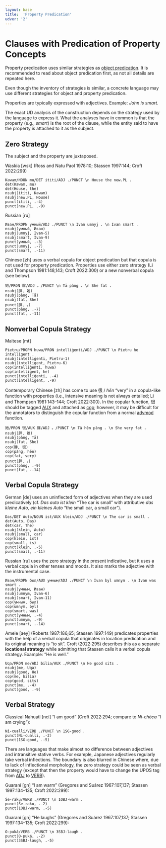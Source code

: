 ```yaml
---
layout: base
title:  'Property Predication'
udver: '2'
---
```


# Clauses with Predication of Property Concepts

Property predication uses similar strategies as [object
predication](object_predication.html). It is recommended to read about object
predication first, as not all details are repeated here.

Even though the inventory of strategies is similar, a concrete language may
use different strategies for object and property predication.

Properties are typically expressed with adjectives. Example: _John is smart._

The exact UD analysis of the construction depends on the strategy used by the
language to express it. What the analyses have in common is that the property
(e.g., _smart_) is the root of the clause, while the entity said to have the
property is attached to it as the subject.

## Zero Strategy

The subject and the property are juxtaposed.

Waskia [wsk] (Ross and Natu Paol 1978:10; Stassen 1997:144; Croft 2022:299)

~~~ sdparse
Kawam/NOUN mu/DET ititi/ADJ ./PUNCT \n House the new.PL .
det(Kawam, mu)
det(House, the)
nsubj(ititi, Kawam)
nsubj(new.PL, House)
punct(ititi, .-4)
punct(new.PL, .-9)
~~~

Russian [ru]

~~~ sdparse
Иван/PROPN умный/ADJ ./PUNCT \n Ivan umnyj . \n Ivan smart .
nsubj(умный, Иван)
nsubj(umnyj, Ivan-5)
nsubj(smart, Ivan-9)
punct(умный, .-3)
punct(umnyj, .-7)
punct(smart, .-11)
~~~

Chinese [zh] uses a verbal copula for object predication but that copula is
not used for property predication. Properties use either zero strategy (Li
and Thompson 1981:148,143; Croft 2022:300) or a new nonverbal copula (see
below).

~~~ sdparse
她/PRON 胖/ADJ 。/PUNCT \n Tā pàng . \n She fat .
nsubj(胖, 她)
nsubj(pàng, Tā)
nsubj(fat, She)
punct(胖, 。)
punct(pàng, .-7)
punct(fat, .-11)
~~~

## Nonverbal Copula Strategy

Maltese [mt]

~~~ sdparse
Pietru/PROPN huwa/PRON intelliġenti/ADJ ./PUNCT \n Pietru he intelligent .
nsubj(intelliġenti, Pietru-1)
nsubj(intelligent, Pietru-6)
cop(intelliġenti, huwa)
cop(intelligent, he)
punct(intelliġenti, .-4)
punct(intelligent, .-9)
~~~

Contemporary Chinese [zh] has come to use 很 / _hěn_ “very” in a copula-like
function with properties (i.e., intensive meaning is not always entailed; Li
and Thompson 1981:143–144; Croft 2022:300). In the copular function, 很 should
be tagged [AUX]() and attached as [cop](); however, it may be difficult for
the annotators to distinguish the copular function from a normal [advmod]()
function.

~~~ sdparse
她/PRON 很/AUX 胖/ADJ 。/PUNCT \n Tā hěn pàng . \n She very fat .
nsubj(胖, 她)
nsubj(pàng, Tā)
nsubj(fat, She)
cop(胖, 很)
cop(pàng, hěn)
cop(fat, very)
punct(胖, 。)
punct(pàng, .-9)
punct(fat, .-14)
~~~

## Verbal Copula Strategy

German [de] uses an uninflected form of adjectives when they are used
predicatively (cf. _Das auto ist klein_ “The car is small” with attributive
_das kleine Auto, ein kleines Auto_ “the small car, a small car”).

~~~ sdparse
Das/DET Auto/NOUN ist/AUX klein/ADJ ./PUNCT \n The car is small .
det(Auto, Das)
det(car, The)
nsubj(klein, Auto)
nsubj(small, car)
cop(klein, ist)
cop(small, is)
punct(klein, .-5)
punct(small, .-11)
~~~

Russian [ru] uses the zero strategy in the present indicative, but it uses a
verbal copula in other tenses and moods. It also marks the adjective with the
instrumental case.

~~~ sdparse
Иван/PROPN был/AUX умным/ADJ ./PUNCT \n Ivan byl umnym . \n Ivan was smart .
nsubj(умным, Иван)
nsubj(umnym, Ivan-6)
nsubj(smart, Ivan-11)
cop(умным, был)
cop(umnym, byl)
cop(smart, was)
punct(умным, .-4)
punct(umnym, .-9)
punct(smart, .-14)
~~~

Amele [aey] (Roberts 1987:186,65; Stassen 1997:149) predicates properties
with the help of a verbal copula that originates in location predication and
its original meaning is “to sit”. Croft (2022:295) describes this as a
separate **locational strategy** while admitting that Stassen calls it a
verbal copula strategy. Example: “He is well.”

~~~ sdparse
Uqa/PRON me/ADJ bilia/AUX ./PUNCT \n He good sits .
nsubj(me, Uqa)
nsubj(good, He)
cop(me, bilia)
cop(good, sits)
punct(me, .-4)
punct(good, .-9)
~~~

## Verbal Strategy

Classical Nahuatl [nci] “I am good” (Croft 2022:294; compare to _Ni-chōca_ “I
am crying”):

~~~ sdparse
Ni-cualli/VERB ./PUNCT \n 1SG-good .
punct(Ni-cualli, .-2)
punct(1SG-good, .-5)
~~~

There are languages that make almost no difference between adjectives and
intransitive stative verbs. For example, Japanese adjectives regularly take
verbal inflections. The boundary is also blurred in Chinese where, due to
lack of inflectional morphology, the zero strategy could be seen as verbal
strategy (except that then the property would have to change the UPOS tag
from [ADJ]() to [VERB]()).

Guaraní [gn] “I am warm” (Gregores and Suárez 1967:107,137; Stassen
1997:134–135; Croft 2022:299):

~~~ sdparse
Śe-raku/VERB ./PUNCT \n 1OBJ-warm .
punct(Śe-raku, .-2)
punct(1OBJ-warm, .-5)
~~~

Guaraní [gn] “He laughs” (Gregores and Suárez 1967:107,137; Stassen
1997:134–135; Croft 2022:299):

~~~ sdparse
O-puká/VERB ./PUNCT \n 3SBJ-laugh .
punct(O-puká, .-2)
punct(3SBJ-laugh, .-5)
~~~
